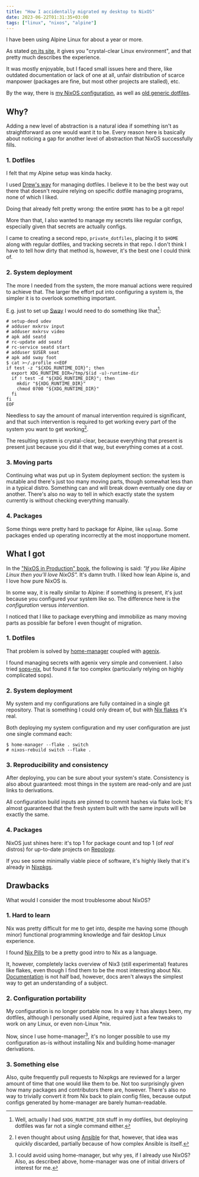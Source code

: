 ```yaml
---
title: "How I accidentally migrated my desktop to NixOS"
date: 2023-06-22T01:31:35+03:00
tags: ["linux", "nixos", "alpine"]
---
```


I have been using Alpine Linux for about a year or more.
<!--more-->
As stated [on its site](https://www.alpinelinux.org/about/),
it gives you "crystal-clear Linux environment",
and that pretty much describes the experience.

It was mostly enjoyable, but I faced small issues here and there,
like outdated documentation or lack of one at all,
unfair distribution of scarce manpower
(packages are fine, but most other projects are stalled),
etc.

By the way, there is [my NixOS configuration](https://github.com/mxkrsv/nixos-config),
as well as [old generic dotfiles](https://github.com/mxkrsv/dotfiles).

## Why?

Adding a new level of abstraction is a natural idea if something isn't as straightforward
as one would want it to be.
Every reason here is basically about noticing a gap for another level of abstraction that
NixOS successfully fills.

### 1. Dotfiles

I felt that my Alpine setup was kinda hacky.

I used [Drew's way](https://drewdevault.com/2019/12/30/dotfiles.html) for managing dotfiles.
I believe it to be the best way out there that doesn't require
relying on specific dotfile managing programs, none of which I liked.

Doing that already felt pretty wrong: the entire `$HOME` has to be a git repo!

More than that, I also wanted to manage my secrets like regular configs,
especially given that secrets are actually configs.

I came to creating a second repo, `private_dotfiles`,
placing it to `$HOME` along with regular dotfiles,
and tracking secrets in that repo.
I don't think I have to tell how dirty that method is, however,
it's the best one I could think of.

### 2. System deployment

The more I needed from the system,
the more manual actions were required to achieve that.
The larger the effort put into configuring a system is,
the simpler it is to overlook something important.

E.g. just to set up [Sway](https://swaywm.org/) I would need to do something like that[^2]:
```
# setup-devd udev
# adduser mxkrsv input
# adduser mxkrsv video
# apk add seatd
# rc-update add seatd
# rc-service seatd start
# adduser $USER seat
# apk add sway foot
$ cat >~/.profile <<EOF
if test -z "${XDG_RUNTIME_DIR}"; then
  export XDG_RUNTIME_DIR=/tmp/$(id -u)-runtime-dir
  if ! test -d "${XDG_RUNTIME_DIR}"; then
    mkdir "${XDG_RUNTIME_DIR}"
    chmod 0700 "${XDG_RUNTIME_DIR}"
  fi
fi
EOF
```

Needless to say the amount of manual intervention required is significant,
and that such intervention is required to get working every part of the system you want
to get working[^3].

The resulting system is crystal-clear, because everything that present is present
just because you did it that way, but everything comes at a cost.

### 3. Moving parts

Continuing what was put up in System deployment section:
the system is mutable and there's just too many moving parts,
though somewhat less than in a typical distro.
Something can and will break down eventually one day or another.
There's also no way to tell in which exactly state the system currently is
without checking everything manually.

### 4. Packages

Some things were pretty hard to package for Alpine, like `sqlmap`.
Some packages ended up operating incorrectly at the most inopportune moment.

## What I got

In the ["NixOS in Production" book](https://leanpub.com/nixos-in-production),
the following is said:
*"If you like Alpine Linux then you’ll love NixOS".*
It's damn truth.
I liked how lean Alpine is,
and I love how pure NixOS is.

In some way, it is really similar to Alpine: if something is present,
it's just because you configured your system like so.
The difference here is the *configuration* versus *intervention*.

I noticed that I like to package everything and immobilize as many moving parts
as possible far before I even thought of migration.

### 1. Dotfiles

That problem is solved by [home-manager](https://github.com/nix-community/home-manager)
coupled with [agenix](https://github.com/ryantm/agenix).

I found managing secrets with agenix very simple and convenient.
I also tried [sops-nix](https://github.com/Mic92/sops-nix),
but found it far too complex (particularly relying on highly complicated sops).

### 2. System deployment

My system and my configurations are fully contained in a single git repository.
That is something I could only dream of,
but with [Nix flakes](https://nixos.wiki/wiki/Flakes) it's real.

Both deploying my system configuration and my user configuration are just
one single command each:
```shell-session
$ home-manager --flake . switch
# nixos-rebuild switch --flake .
```

### 3. Reproducibility and consistency

After deploying, you can be sure about your system's state.
Consistency is also about guaranteed:
most things in the system are read-only and are just links to derivations.

All configuration build inputs are pinned to commit hashes via flake lock;
It's almost guaranteed that the fresh system built with the same inputs will be exactly the same.

### 4. Packages

NixOS just shines here: it's top 1 for package count and top 1 (of *real* distros)
for up-to-date projects on [Repology](https://repology.org/repositories/statistics/newest).

If you see some minimally viable piece of software,
it's highly likely that it's already in [Nixpkgs](https://github.com/NixOS/nixpkgs).

## Drawbacks

What would I consider the most troublesome about NixOS?

### 1. Hard to learn

Nix was pretty difficult for me to get into,
despite me having some (though minor) functional programming knowledge and
fair desktop Linux experience.

I found [Nix Pills](https://nixos.org/guides/nix-pills/) to be a pretty good intro
to Nix as a language.

It, however, completely lacks overview of Nix3 (still experimental) features like flakes,
even though I find them to be the most interesting about Nix.
[Documentation](https://nixos.org/manual/nix/stable/command-ref/new-cli/nix3-flake.html) is
not half bad, however, docs aren't always the simplest way to get an understanding of a subject.

### 2. Configuration portability

My configuration is no longer portable now.
In a way it has always been, my dotfiles, although I personally used Alpine,
required just a few tweaks to work on any Linux, or even non-Linux *nix.

Now, since I use home-manager[^1], it's no longer possible to use my configuration as-is
without installing Nix and building home-manager derivations.

### 3. Something else

Also, quite frequently pull requests to Nixpkgs are reviewed
for a larger amount of time that one would like them to be.
Not too surprisingly given how many packages and contributors there are, however.
There's also no way to trivially convert it from Nix back to plain config files,
because output configs generated by home-manager are barely human-readable.

[^1]: I could avoid using home-manager, but why yes, if I already use NixOS?
Also, as described above, home-manager was one of initial drivers of interest for me.

[^2]: Well, actually I had `$XDG_RUNTIME_DIR` stuff in my dotfiles,
but deploying dotfiles was far not a single command either.

[^3]: I even thought about using [Ansible](https://github.com/ansible/ansible) for that,
however, that idea was quickly discarded, partially because of how complex Ansible is itself.
